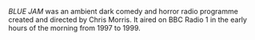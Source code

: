 _BLUE JAM_ was an ambient dark comedy and horror radio programme created and directed by Chris Morris. It aired on BBC Radio 1 in the early hours of the morning from 1997 to 1999.
